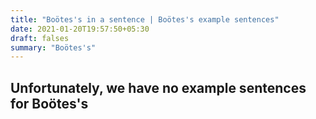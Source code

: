 ```yaml
---
title: "Boötes's in a sentence | Boötes's example sentences"
date: 2021-01-20T19:57:50+05:30
draft: falses
summary: "Boötes's"
---
```

## Unfortunately, we have no example sentences for Boötes's                 
